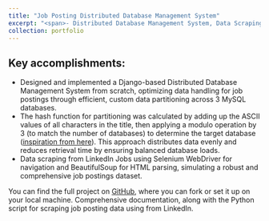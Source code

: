 ```yaml
---
title: "Job Posting Distributed Database Management System"
excerpt: "<span>- Distributed Database Management System, Data Scraping, Custom Hash Partitioning</span><br/>- Python, Django, MySQL, Selenium WebDriver, BeautifulSoup<br/><br/>Developed a Django-based Distributed Database Management System for job postings from scratch, utilizing a custom hash function to partition data across 3 MySQL databases. The dataset was obtained by scraping LinkedIn Jobs using Selenium WebDriver for automated navigation and BeautifulSoup for HTML parsing.<br/><a href="https://github.com/kikossik/Job-Posting-Distributed-Database-Management-System" target="_blank">GitHub</a><br/><img src='/images/django.PNG'>"
collection: portfolio
---
```


Key accomplishments:
---
- Designed and implemented a Django-based Distributed Database Management System from scratch, optimizing data handling for job postings through efficient, custom data partitioning across 3 MySQL databases.
- The hash function for partitioning was calculated by adding up the ASCII values of all characters in the title, then applying a modulo operation by 3 (to match the number of databases) to determine the target database (<a href="https://pages.cs.wisc.edu/~siff/CS367/Notes/hash.html" target="_blank">inspiration from here</a>). This approach distributes data evenly and reduces retrieval time by ensuring balanced database loads.
- Data scraping from LinkedIn Jobs using Selenium WebDriver for navigation and BeautifulSoup for HTML parsing, simulating a robust and comprehensive job postings dataset.

You can find the full project on <a href="https://github.com/kikossik/Job-Posting-Distributed-Database-Management-System" target="_blank">GitHub</a>, where you can fork or set it up on your local machine. Comprehensive documentation, along with the Python script for scraping job posting data using from LinkedIn.